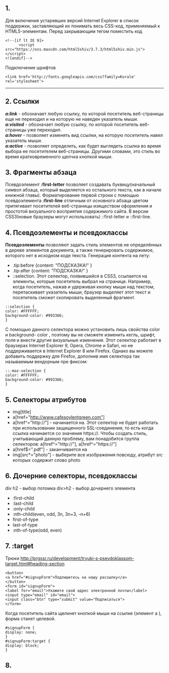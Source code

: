 
## 1. 
Для включения устаревших версий Internet Explorer в список поддержки, заставляющий их понимать весь CSS-код,
применяемый к HTML5-элементам. Перед закрывающим тегом </head> поместить код 
```
<!--[if lt IE 9]>
      <script src="https://oss.maxcdn.com/html5shiv/3.7.3/html5shiv.min.js"></script>
<![endif]-->
```
Подключение шрифтов
```
<link href='http://fonts.googleapis.com/css?family=Kurale' rel='stylesheet'>
```
---
## 2. Ссылки
*__a:link__* - обозначает любую ссылку, по которой посетитель веб-страницы еще не переходил и на которую не наведен указатель мыши.  
   *__a:visited__* - обозначает любую ссылку, по которой посетитель веб-страницы уже переходил.  
   *__a:hover__* - позволяет изменять вид ссылки, на которую посетитель навел указатель мыши.  
   *__a:active__* - позволяет определить, как будет выглядеть ссылка во время выбора ее посетителем веб-страницы. Другими словами, это стиль во время кратковременного щелчка кнопкой мыши.  
   
## 3. Фрагменты абзаца  
Псевдоэлемент **:first-letter** позволяет создавать буквицу(начальный символ абзаца, который выделяется из остального текста, как в начале книжной главы).
Форматирование первой строки с помощью псевдоэлемента **:first-line** отличным от основного абзаца цветом притягивает посетителей веб-страницы изяществом оформления и простотой визуального восприятия содержимого сайта.
В версии CSS3(новые браузеры могут использовать) ::first-letter и ::first-line.

## 4. Псевдоэлементы и псевдоклассы  
**Псевдоэлементы** позволяют задать стиль элементов не определённых в дереве элементов документа, а также генерировать содержимое, которого нет в исходном коде текста.
Генерация контента на лету: 

   * .tip:before {content: "ПОДСКАЗКА!" }
   * .tip:after {content: "ПОДСКАЗКА!" }      
   * ::selection. Этот селектор, появившийся в CSS3, ссылается на элементы, которые посетитель
выбрал на странице. Например, когда посетитель, нажав и удерживая кнопку мыши
над текстом, перетаскивает указатель мыши, браузер выделяет этот текст и посетитель сможет скопировать выделенный фрагмент.
```
::selection {
color: #FFFFFF;
background-color: #993366;
}
```
С помощью данного селектора можно установить лишь свойства color и  background-
color , поэтому вы не cможете изменить кегль, шрифт, поля и внести другие визуальные
изменения. Этот селектор работает в браузерах Internet Explorer 9, Opera, Chrome и Safari,
но не поддерживается в Internet Explorer 8 или Firefox. Однако вы можете добавить
поддержку для Firefox, дополнив имя селектора так называемым вендорным пре­
фиксом:
```
::-moz-selection {
color: #FFFFFF;
background-color: #993366;
}
```

## 5. Селекторы атрибутов  
* img[title]
* a[href="http://www.cafesoylentgreen.com"]
* a[href^="http://"] - начинается на.
Этот селектор не будет работать при использовании защищенного SSL-соединения, то есть когда
ссылка начинается со значения https://. Чтобы создать стиль, учитывающий данную проблему, вам
понадобится группа селекторов:
a[href^="http://"], a[href^="https://"]
* a[href$=".pdf"] -  заканчивается на
* img[src*="photo"] - выберите все изображения повсюду, атрибут src
которых содержит слово photo

## 6. Дочерние селекторы, псевдоклассы
div h2 - выбор потомка
div>h2 - выбор дочернего элемента
* :first-child
* :last-child
* :only-child
* :nth-child(even, odd, 3n, 3n+3, -n+6)
* first-of-type
* last-of-type
* :nth-of-type(odd, even)

## 7. :target 
Трюки http://prgssr.ru/development/tryuki-s-psevdoklassom-target.html#heading-section
```
<button>
<a href="#signupForm">Подпишитесь на нашу рассылку</a>
</button>
<form id="signupForm">
<label for="email">Укажите свой адрес электронной почты</label>
<input type="email" id="email">
<input class="btn" type="submit" value="Подписаться">
</form>
```
Когда посетитель сайта щелкнет кнопкой мыши на ссылке (элемент a ), форма
станет целевой.
```
#signupForm {
display: none;
}
#signupForm:target {
display: block;
}
```
## 8. 

